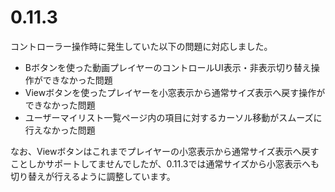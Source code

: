 ﻿# 0.11.3 

コントローラー操作時に発生していた以下の問題に対応しました。

* Bボタンを使った動画プレイヤーのコントロールUI表示・非表示切り替え操作ができなかった問題
* Viewボタンを使ったプレイヤーを小窓表示から通常サイズ表示へ戻す操作ができなかった問題
* ユーザーマイリスト一覧ページ内の項目に対するカーソル移動がスムーズに行えなかった問題

なお、Viewボタンはこれまでプレイヤーの小窓表示から通常サイズ表示へ戻すことしかサポートしてませんでしたが、0.11.3では通常サイズから小窓表示へも切り替えが行えるように調整しています。